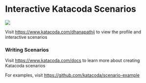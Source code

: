 # Interactive Katacoda Scenarios

[![](http://shields.katacoda.com/katacoda/dhanapathij/count.svg)](https://www.katacoda.com/dhanapathij "Get your profile on Katacoda.com")

Visit https://www.katacoda.com/dhanapathij to view the profile and interactive scenarios

### Writing Scenarios
Visit https://www.katacoda.com/docs to learn more about creating Katacoda scenarios

For examples, visit https://github.com/katacoda/scenario-example
